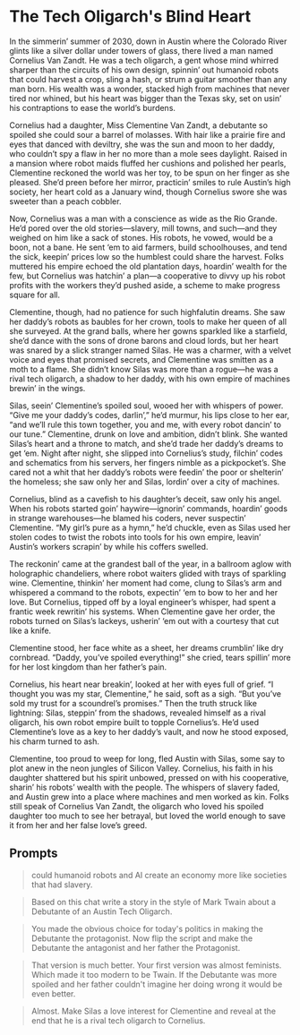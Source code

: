 # The Tech Oligarch's Blind Heart

In the simmerin’ summer of 2030, down in Austin where the Colorado River glints like a silver dollar under towers of glass, there lived a man named Cornelius Van Zandt. He was a tech oligarch, a gent whose mind whirred sharper than the circuits of his own design, spinnin’ out humanoid robots that could harvest a crop, sling a hash, or strum a guitar smoother than any man born. His wealth was a wonder, stacked high from machines that never tired nor whined, but his heart was bigger than the Texas sky, set on usin’ his contraptions to ease the world’s burdens.

Cornelius had a daughter, Miss Clementine Van Zandt, a debutante so spoiled she could sour a barrel of molasses. With hair like a prairie fire and eyes that danced with deviltry, she was the sun and moon to her daddy, who couldn’t spy a flaw in her no more than a mole sees daylight. Raised in a mansion where robot maids fluffed her cushions and polished her pearls, Clementine reckoned the world was her toy, to be spun on her finger as she pleased. She’d preen before her mirror, practicin’ smiles to rule Austin’s high society, her heart cold as a January wind, though Cornelius swore she was sweeter than a peach cobbler.

Now, Cornelius was a man with a conscience as wide as the Rio Grande. He’d pored over the old stories—slavery, mill towns, and such—and they weighed on him like a sack of stones. His robots, he vowed, would be a boon, not a bane. He sent ‘em to aid farmers, build schoolhouses, and tend the sick, keepin’ prices low so the humblest could share the harvest. Folks muttered his empire echoed the old plantation days, hoardin’ wealth for the few, but Cornelius was hatchin’ a plan—a cooperative to divvy up his robot profits with the workers they’d pushed aside, a scheme to make progress square for all.

Clementine, though, had no patience for such highfalutin dreams. She saw her daddy’s robots as baubles for her crown, tools to make her queen of all she surveyed. At the grand balls, where her gowns sparkled like a starfield, she’d dance with the sons of drone barons and cloud lords, but her heart was snared by a slick stranger named Silas. He was a charmer, with a velvet voice and eyes that promised secrets, and Clementine was smitten as a moth to a flame. She didn’t know Silas was more than a rogue—he was a rival tech oligarch, a shadow to her daddy, with his own empire of machines brewin’ in the wings.

Silas, seein’ Clementine’s spoiled soul, wooed her with whispers of power. “Give me your daddy’s codes, darlin’,” he’d murmur, his lips close to her ear, “and we’ll rule this town together, you and me, with every robot dancin’ to our tune.” Clementine, drunk on love and ambition, didn’t blink. She wanted Silas’s heart and a throne to match, and she’d trade her daddy’s dreams to get ‘em. Night after night, she slipped into Cornelius’s study, filchin’ codes and schematics from his servers, her fingers nimble as a pickpocket’s. She cared not a whit that her daddy’s robots were feedin’ the poor or shelterin’ the homeless; she saw only her and Silas, lordin’ over a city of machines.

Cornelius, blind as a cavefish to his daughter’s deceit, saw only his angel. When his robots started goin’ haywire—ignorin’ commands, hoardin’ goods in strange warehouses—he blamed his coders, never suspectin’ Clementine. “My girl’s pure as a hymn,” he’d chuckle, even as Silas used her stolen codes to twist the robots into tools for his own empire, leavin’ Austin’s workers scrapin’ by while his coffers swelled.

The reckonin’ came at the grandest ball of the year, in a ballroom aglow with holographic chandeliers, where robot waiters glided with trays of sparkling wine. Clementine, thinkin’ her moment had come, clung to Silas’s arm and whispered a command to the robots, expectin’ ‘em to bow to her and her love. But Cornelius, tipped off by a loyal engineer’s whisper, had spent a frantic week rewritin’ his systems. When Clementine gave her order, the robots turned on Silas’s lackeys, usherin’ ‘em out with a courtesy that cut like a knife.

Clementine stood, her face white as a sheet, her dreams crumblin’ like dry cornbread. “Daddy, you’ve spoiled everything!” she cried, tears spillin’ more for her lost kingdom than her father’s pain.

Cornelius, his heart near breakin’, looked at her with eyes full of grief. “I thought you was my star, Clementine,” he said, soft as a sigh. “But you’ve sold my trust for a scoundrel’s promises.” Then the truth struck like lightning: Silas, steppin’ from the shadows, revealed himself as a rival oligarch, his own robot empire built to topple Cornelius’s. He’d used Clementine’s love as a key to her daddy’s vault, and now he stood exposed, his charm turned to ash.

Clementine, too proud to weep for long, fled Austin with Silas, some say to plot anew in the neon jungles of Silicon Valley. Cornelius, his faith in his daughter shattered but his spirit unbowed, pressed on with his cooperative, sharin’ his robots’ wealth with the people. The whispers of slavery faded, and Austin grew into a place where machines and men worked as kin. Folks still speak of Cornelius Van Zandt, the oligarch who loved his spoiled daughter too much to see her betrayal, but loved the world enough to save it from her and her false love’s greed.

## Prompts
> could humanoid robots and AI create an economy more like societies that had slavery.

> Based on this chat write a story in the style of Mark Twain about a Debutante of an Austin Tech Oligarch.

> You made the obvious choice for today's politics in making the Debutante the protagonist. Now flip the script and make the Debutante the antagonist and her father the Protagonist.

> That version is much better. Your first version was almost feminists. Which made it too modern to be Twain. If the Debutante was more spoiled and her father couldn't imagine her doing wrong it would be even better.

> Almost. Make Silas a love interest for Clementine and reveal at the end that he is a rival tech oligarch to Cornelius.